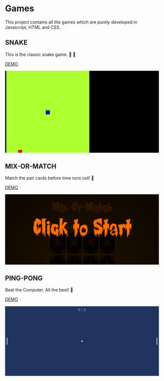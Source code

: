 # Games
This project contains all the games which are purely developed in Javascript, HTML and CSS.

## SNAKE
This is the classic snake game. 	:snake: :apple:

[DEMO](https://drive.google.com/file/d/1uXeASkUm1IT97Z-c47MEMRI7gHJvAVCy/view?usp=sharing)

![alt text](https://github.com/SmriG/Games/blob/master/snake_game/snake%20(2).PNG)

## MIX-OR-MATCH
Match the pair cards before time runs out! :triumph:

[DEMO](https://drive.google.com/file/d/1KD7SBTm4bgO3FpgY122V5t1ZaCpFLPBV/view?usp=sharing)

![alt text](https://github.com/SmriG/Games/blob/master/Mix_Or_Match/mixmatchPNG%20(2).PNG)

## PING-PONG
Beat the Computer. All the best! :cowboy_hat_face:

[DEMO](https://drive.google.com/file/d/1mRhTGUA2uPVh2fdudQQUMmgwejiYcBhG/view?usp=sharing)

![alt text](https://github.com/SmriG/Games/blob/master/Ping_Pong_Game/ping-pong.jpeg)
